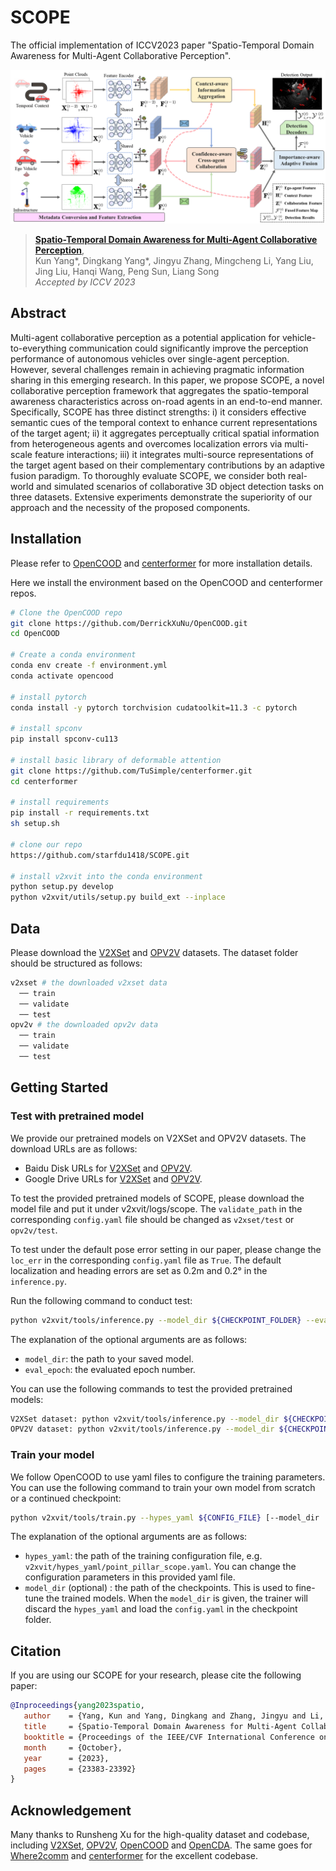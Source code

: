 # SCOPE
The official implementation of ICCV2023 paper "Spatio-Temporal Domain Awareness for Multi-Agent Collaborative Perception".

![teaser](images/scope.png)

> [**Spatio-Temporal Domain Awareness for Multi-Agent Collaborative Perception**](https://arxiv.org/pdf/2307.13929.pdf),            
> Kun Yang\*, Dingkang Yang\*, Jingyu Zhang, Mingcheng Li, Yang Liu, Jing Liu, Hanqi Wang, Peng Sun, Liang Song <br>
> *Accepted by ICCV 2023*

## Abstract

Multi-agent collaborative perception as a potential application for vehicle-to-everything communication could significantly improve the perception performance of autonomous vehicles over single-agent perception. However, several challenges remain in achieving pragmatic information sharing in this emerging research. In this paper, we propose SCOPE, a novel collaborative perception framework that aggregates the spatio-temporal awareness characteristics across on-road agents in an end-to-end manner. Specifically, SCOPE has three distinct strengths: i) it considers effective semantic cues of the temporal context to enhance current representations of the target agent; ii) it aggregates perceptually critical spatial information from heterogeneous agents and overcomes localization errors via multi-scale feature interactions; iii) it integrates multi-source representations of the target agent based on their complementary contributions by an adaptive fusion paradigm. To thoroughly evaluate SCOPE, we consider both real-world and simulated scenarios of collaborative 3D object detection tasks on three datasets. Extensive experiments demonstrate the superiority of our approach and the necessity of the proposed components.

## Installation
Please refer to [OpenCOOD](https://opencood.readthedocs.io/en/latest/md_files/installation.html) and [centerformer](https://github.com/TuSimple/centerformer/blob/master/docs/INSTALL.md) for more installation details.

Here we install the environment based on the OpenCOOD and centerformer repos.

```bash
# Clone the OpenCOOD repo
git clone https://github.com/DerrickXuNu/OpenCOOD.git
cd OpenCOOD

# Create a conda environment
conda env create -f environment.yml
conda activate opencood

# install pytorch
conda install -y pytorch torchvision cudatoolkit=11.3 -c pytorch

# install spconv 
pip install spconv-cu113

# install basic library of deformable attention
git clone https://github.com/TuSimple/centerformer.git
cd centerformer

# install requirements
pip install -r requirements.txt
sh setup.sh

# clone our repo
https://github.com/starfdu1418/SCOPE.git

# install v2xvit into the conda environment
python setup.py develop
python v2xvit/utils/setup.py build_ext --inplace
```

## Data
Please download the [V2XSet](https://drive.google.com/drive/folders/1r5sPiBEvo8Xby-nMaWUTnJIPK6WhY1B6) and [OPV2V](https://drive.google.com/drive/folders/1dkDeHlwOVbmgXcDazZvO6TFEZ6V_7WUu) datasets. The dataset folder should be structured as follows:
```sh
v2xset # the downloaded v2xset data
  ── train
  ── validate
  ── test
opv2v # the downloaded opv2v data
  ── train
  ── validate
  ── test
```

## Getting Started
### Test with pretrained model
We provide our pretrained models on V2XSet and OPV2V datasets. The download URLs are as follows:

* Baidu Disk URLs for [V2XSet](https://pan.baidu.com/s/1N2IT8Pp11_hYai-EvY9Rjg?pwd=ztcw) and [OPV2V](https://pan.baidu.com/s/13xDCs2bn-6FKoLdDgDj2Bw?pwd=v6zh).
* Google Drive URLs for [V2XSet](https://drive.google.com/drive/folders/1P2dBEh9v5r1Y7008bXbNMOK9FB-_uWmd?usp=sharing) and [OPV2V](https://drive.google.com/drive/folders/1ezHtKYKD8a1os0HhPkRKkdeoxCjpeNf_?usp=sharing).

To test the provided pretrained models of SCOPE, please download the model file and put it under v2xvit/logs/scope. The `validate_path` in the corresponding `config.yaml` file should be changed as `v2xset/test` or `opv2v/test`. 

To test under the default pose error setting in our paper, please change the `loc_err` in the corresponding `config.yaml` file as `True`. The default localization and heading errors are set as 0.2m and 0.2&deg; in the `inference.py`.

Run the following command to conduct test:
```sh
python v2xvit/tools/inference.py --model_dir ${CHECKPOINT_FOLDER} --eval_epoch ${EVAL_EPOCH}
```
The explanation of the optional arguments are as follows:
- `model_dir`: the path to your saved model.
- `eval_epoch`: the evaluated epoch number.

You can use the following commands to test the provided pretrained models:
```sh
V2XSet dataset: python v2xvit/tools/inference.py --model_dir ${CHECKPOINT_FOLDER} --eval_epoch 31
OPV2V dataset: python v2xvit/tools/inference.py --model_dir ${CHECKPOINT_FOLDER} --eval_epoch 34
```

### Train your model
We follow OpenCOOD to use yaml files to configure the training parameters. You can use the following command to train your own model from scratch or a continued checkpoint:
```sh
python v2xvit/tools/train.py --hypes_yaml ${CONFIG_FILE} [--model_dir  ${CHECKPOINT_FOLDER}]
```
The explanation of the optional arguments are as follows:
- `hypes_yaml`: the path of the training configuration file, e.g. `v2xvit/hypes_yaml/point_pillar_scope.yaml`. You can change the configuration parameters in this provided yaml file.
- `model_dir` (optional) : the path of the checkpoints. This is used to fine-tune the trained models. When the `model_dir` is
given, the trainer will discard the `hypes_yaml` and load the `config.yaml` in the checkpoint folder.

## Citation
 If you are using our SCOPE for your research, please cite the following paper:
 ```bibtex
@Inproceedings{yang2023spatio,
    author    = {Yang, Kun and Yang, Dingkang and Zhang, Jingyu and Li, Mingcheng and Liu, Yang and Liu, Jing and Wang, Hanqi and Sun, Peng and Song, Liang},
    title     = {Spatio-Temporal Domain Awareness for Multi-Agent Collaborative Perception},
    booktitle = {Proceedings of the IEEE/CVF International Conference on Computer Vision (ICCV)},
    month     = {October},
    year      = {2023},
    pages     = {23383-23392}
}
```

## Acknowledgement
Many thanks to Runsheng Xu for the high-quality dataset and codebase, including [V2XSet](https://drive.google.com/drive/folders/1r5sPiBEvo8Xby-nMaWUTnJIPK6WhY1B6), [OPV2V](https://drive.google.com/drive/folders/1dkDeHlwOVbmgXcDazZvO6TFEZ6V_7WUu), [OpenCOOD](https://github.com/DerrickXuNu/OpenCOOD) and [OpenCDA](https://github.com/ucla-mobility/OpenCDA). The same goes for [Where2comm](https://github.com/MediaBrain-SJTU/Where2comm.git) and [centerformer](https://github.com/TuSimple/centerformer.git) for the excellent codebase.
